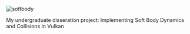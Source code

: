 ![softbody](https://media.giphy.com/media/XDvQ4wT5DKFchKT8xm/giphy.gif)

My undergraduate disseration project: Implementing Soft Body Dynamics and Collisions in Vulkan
